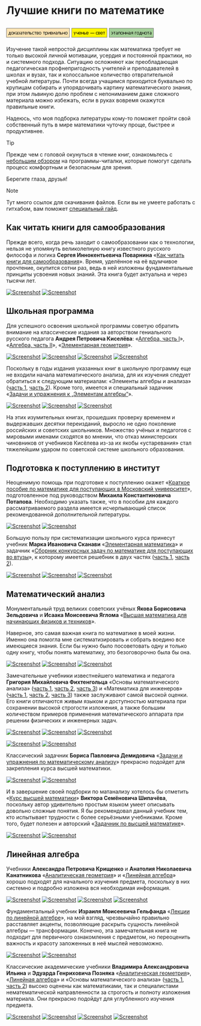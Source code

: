 # Лучшие книги по математике

[![Screenshot](../../../data/tags/math/tag_math.png)](../../../data/tags/math)
[![Screenshot](../../../data/tags/education/tag_education.png)](../../../data/tags/education)
[![Screenshot](../../../data/tags/good/tag_good.png)](../../../data/tags/good)
-----

Изучение такой непростой дисциплины как математика требует не только высокой личной мотивации, усердия и постоянной практики, но и системного подхода. Ситуацию осложняют как преобладающая педагогическая профнепригодность учителей и преподавателей в школах и вузах, так и колоссальное количество отвратительной учебной литературы. Почти всегда учащимся приходится буквально по крупицам собирать и упорядочивать картину математического знания, при этом львиную долю проблем с непониманием даже сложного материала можно избежать, если в руках вовремя окажутся правильные книги.

Надеюсь, что моя подборка литературы кому-то поможет пройти свой собственный путь в мире математики чуточку проще, быстрее и продуктивнее.

> [!TIP]
> Прежде чем с головой окунуться в чтение книг, ознакомьтесь с [небольшим обзором](../2025-06-10-pdf-readers) на программы-читалки, которые помогут сделать процесс комфортным и безопасным для зрения.
> 
> Берегите глаза, друзья!

> [!NOTE]
> Тут много ссылок для скачивания файлов. Если вы не умеете работать с гитхабом, вам поможет [специальный гайд](../2025-06-11-how-to-download-files).

## Как читать книги для самообразования

Прежде всего, когда речь заходит о самообразовании как о технологии, нельзя не упомянуть великолепную книгу известного русского философа и логика **Сергея Иннокентьевича Поварнина** «[Как читать книги для самообразования](../../../../../../data-01/blob/main/2025-06-08-math-for-beginners/files/povarnin_reading_books.7z)». Время, уделённое на её вдумчивое прочтение, окупится сотни раз, ведь в ней изложены фундаментальные принципы усвоения новых знаний. Эта книга будет актуальна и через тысячи лет.

[![Screenshot](../../../../../../data-01/blob/main/2025-06-08-math-for-beginners/pic/povarnin_mini.jpg)](../../../../../../data-01/blob/main/2025-06-08-math-for-beginners/pic/povarnin.jpg)
[![Screenshot](../../../../../../data-01/blob/main/2025-06-08-math-for-beginners/pic/povarnin_reading_books_mini.jpg)](../../../../../../data-01/blob/main/2025-06-08-math-for-beginners/pic/povarnin_reading_books.jpg)

## Школьная программа

Для успешного освоения школьной программы советую обратить внимание на классические издания за авторством гениального русского педагога **Андрея Петровича Киселёва**: «[Алгебра, часть I](../../../../../../data-01/blob/main/2025-06-08-math-for-beginners/files/kiselev_algebra_1.7z)», «[Алгебра, часть II](../../../../../../data-01/blob/main/2025-06-08-math-for-beginners/files/kiselev_algebra_2.7z)», «[Элементарная геометрия](../../../../../../data-01/blob/main/2025-06-08-math-for-beginners/files/kiselev_geometry.7z)».

[![Screenshot](../../../../../../data-01/blob/main/2025-06-08-math-for-beginners/pic/kiselev_mini.jpg)](../../../../../../data-01/blob/main/2025-06-08-math-for-beginners/pic/kiselev.jpg)
[![Screenshot](../../../../../../data-01/blob/main/2025-06-08-math-for-beginners/pic/kiselev_algebra_1_mini.jpg)](../../../../../../data-01/blob/main/2025-06-08-math-for-beginners/pic/kiselev_algebra_1.jpg)
[![Screenshot](../../../../../../data-01/blob/main/2025-06-08-math-for-beginners/pic/kiselev_algebra_2_mini.jpg)](../../../../../../data-01/blob/main/2025-06-08-math-for-beginners/pic/kiselev_algebra_2.jpg)
[![Screenshot](../../../../../../data-01/blob/main/2025-06-08-math-for-beginners/pic/kiselev_geometry_mini.jpg)](../../../../../../data-01/blob/main/2025-06-08-math-for-beginners/pic/kiselev_geometry.jpg)

Поскольку в годы издания указанных книг в школьную программу еще не входили начала математического анализа, для их изучения следует обратиться к следующим материалам: «Элементы алгебры и анализа» ([часть 1](../../../../../../data-01/blob/main/2025-06-08-math-for-beginners/files/kiselev_calculus_1.7z), [часть 2](../../../../../../data-01/blob/main/2025-06-08-math-for-beginners/files/kiselev_calculus_2.7z)). Кроме того, имеется и специальный задачник «[Задачи и упражнения к „Элементам алгебры“](../../../../../../data-01/blob/main/2025-06-08-math-for-beginners/files/kiselev_problems.7z)».

[![Screenshot](../../../../../../data-01/blob/main/2025-06-08-math-for-beginners/pic/kiselev_calculus_1_mini.jpg)](../../../../../../data-01/blob/main/2025-06-08-math-for-beginners/pic/kiselev_calculus_1.jpg)
[![Screenshot](../../../../../../data-01/blob/main/2025-06-08-math-for-beginners/pic/kiselev_calculus_2_mini.jpg)](../../../../../../data-01/blob/main/2025-06-08-math-for-beginners/pic/kiselev_calculus_2.jpg)
[![Screenshot](../../../../../../data-01/blob/main/2025-06-08-math-for-beginners/pic/kiselev_problems_mini.jpg)](../../../../../../data-01/blob/main/2025-06-08-math-for-beginners/pic/kiselev_problems.jpg)

На этих изумительных книгах, прошедших проверку временем и выдержавших десятки переизданий, выросло не одно поколение российских и советских школьников. Множество учёных и педагогов с мировыми именами сходятся во мнении, что отказ министерских чиновников от учебников Кисёлева из-за их якобы «устаревания» стал тяжелейшим ударом по советской системе школьного образования.

## Подготовка к поступлению в институт

Неоценимую помощь при подготовке к поступлению окажет «[Краткое пособие по математике для поступающих в Московский университет](../../../../../../data-01/blob/main/2025-06-08-math-for-beginners/files/potapov_rozov_dorofeev_math_mgu.7z)», подготовленное под руководством **Михаила Константиновича Потапова**. Необходимо указать также, что в пособии для каждого рассматриваемого раздела имеется исчерпывающий список рекомендованной дополнительной литературы.

[![Screenshot](../../../../../../data-01/blob/main/2025-06-08-math-for-beginners/pic/potapov_mini.jpg)](../../../../../../data-01/blob/main/2025-06-08-math-for-beginners/pic/potapov.jpg)
[![Screenshot](../../../../../../data-01/blob/main/2025-06-08-math-for-beginners/pic/potapov_rozov_dorofeev_math_mgu_mini.jpg)](../../../../../../data-01/blob/main/2025-06-08-math-for-beginners/pic/potapov_rozov_dorofeev_math_mgu.jpg)

Большую пользу при систематизации школьного курса принесут учебник **Марка Ивановича Сканави** «[Элементарная математика](../../../../../../data-01/blob/main/2025-06-08-math-for-beginners/files/skanavi_math.7z)» и задачник «[Сборник конкурсных задач по математике для поступающих во втузы](../../../../../../data-01/blob/main/2025-06-08-math-for-beginners/files/skanavi_problems.7z)», к которому имеется решебник в двух частях ([часть 1](../../../../../../data-01/blob/main/2025-06-08-math-for-beginners/files/skanavi_solutions_1.7z), [часть 2](../../../../../../data-01/blob/main/2025-06-08-math-for-beginners/files/skanavi_solutions_2.7z)).

[![Screenshot](../../../../../../data-01/blob/main/2025-06-08-math-for-beginners/pic/skanavi_mini.jpg)](../../../../../../data-01/blob/main/2025-06-08-math-for-beginners/pic/skanavi.jpg)
[![Screenshot](../../../../../../data-01/blob/main/2025-06-08-math-for-beginners/pic/skanavi_math_mini.jpg)](../../../../../../data-01/blob/main/2025-06-08-math-for-beginners/pic/skanavi_math.jpg)
[![Screenshot](../../../../../../data-01/blob/main/2025-06-08-math-for-beginners/pic/skanavi_problems_mini.jpg)](../../../../../../data-01/blob/main/2025-06-08-math-for-beginners/pic/skanavi_problems.jpg)

## Математический анализ

Монументальный труд великих советских учёных **Якова Борисовича Зельдовича** и **Исаака Моисеевича Яглома** «[Высшая математика для начинающих физиков и техников](../../../../../../data-01/blob/main/2025-06-08-math-for-beginners/files/zeldovich_yaglom_math.7z)».

Наверное, это самая важная книга по математике в моей жизни. Именно она помогла мне систематизировать и собрать воедино все имеющиеся знания. Если бы нужно было посоветовать одну и только одну книгу, чтобы понять математику, это безоговорочно была бы она.

[![Screenshot](../../../../../../data-01/blob/main/2025-06-08-math-for-beginners/pic/zeldovich_mini.jpg)](../../../../../../data-01/blob/main/2025-06-08-math-for-beginners/pic/zeldovich.jpg)
[![Screenshot](../../../../../../data-01/blob/main/2025-06-08-math-for-beginners/pic/yaglom_mini.jpg)](../../../../../../data-01/blob/main/2025-06-08-math-for-beginners/pic/yaglom.jpg)
[![Screenshot](../../../../../../data-01/blob/main/2025-06-08-math-for-beginners/pic/zeldovich_yaglom_math_mini.jpg)](../../../../../../data-01/blob/main/2025-06-08-math-for-beginners/pic/zeldovich_yaglom_math.jpg)

Замечательные учебники известнейшего математика и педагога **Григория Михайловича Фихтенгольца** «Основы математического анализа» ([часть 1](../../../../../../data-01/blob/main/2025-06-08-math-for-beginners/files/fiсhtenholz_calculus.7z.001), [часть 2](../../../../../../data-01/blob/main/2025-06-08-math-for-beginners/files/fiсhtenholz_calculus.7z.002), [часть 3](../../../../../../data-01/blob/main/2025-06-08-math-for-beginners/files/fiсhtenholz_calculus.7z.003)) и «Математика для инженеров» ([часть 1](../../../../../../data-01/blob/main/2025-06-08-math-for-beginners/files/fiсhtenholz_eng.7z.001), [часть 2](../../../../../../data-01/blob/main/2025-06-08-math-for-beginners/files/fiсhtenholz_eng.7z.002), [часть 3](../../../../../../data-01/blob/main/2025-06-08-math-for-beginners/files/fiсhtenholz_eng.7z.003)) также заслуживают самой высокой оценки. Его книги отличаются живым языком и доступностью материала при сохранении высокой строгости изложения, а также большим количеством примеров применения математического аппарата при решении физических и инженерных задач.

[![Screenshot](../../../../../../data-01/blob/main/2025-06-08-math-for-beginners/pic/fiсhtenholz_mini.jpg)](../../../../../../data-01/blob/main/2025-06-08-math-for-beginners/pic/fiсhtenholz.jpg)
[![Screenshot](../../../../../../data-01/blob/main/2025-06-08-math-for-beginners/pic/fiсhtenholz_calculus_1_mini.jpg)](../../../../../../data-01/blob/main/2025-06-08-math-for-beginners/pic/fiсhtenholz_calculus_1.jpg)
[![Screenshot](../../../../../../data-01/blob/main/2025-06-08-math-for-beginners/pic/fiсhtenholz_calculus_2_mini.jpg)](../../../../../../data-01/blob/main/2025-06-08-math-for-beginners/pic/fiсhtenholz_calculus_2.jpg)

[![Screenshot](../../../../../../data-01/blob/main/2025-06-08-math-for-beginners/pic/fiсhtenholz_eng_1_mini.jpg)](../../../../../../data-01/blob/main/2025-06-08-math-for-beginners/pic/fiсhtenholz_eng_1.jpg)
[![Screenshot](../../../../../../data-01/blob/main/2025-06-08-math-for-beginners/pic/fiсhtenholz_eng_2_mini.jpg)](../../../../../../data-01/blob/main/2025-06-08-math-for-beginners/pic/fiсhtenholz_eng_2.jpg)

Классический задачник **Бориса Павловича Демидовича** «[Задачи и упражнения по математическому анализу](../../../../../../data-01/blob/main/2025-06-08-math-for-beginners/files/demidovich_calculus.7z)» прекрасно подойдет для закрепления курса высшей математики.

[![Screenshot](../../../../../../data-01/blob/main/2025-06-08-math-for-beginners/pic/demidovich_mini.jpg)](../../../../../../data-01/blob/main/2025-06-08-math-for-beginners/pic/demidovich.jpg)
[![Screenshot](../../../../../../data-01/blob/main/2025-06-08-math-for-beginners/pic/demidovich_calculus_mini.jpg)](../../../../../../data-01/blob/main/2025-06-08-math-for-beginners/pic/demidovich_calculus.jpg)

И в завершение своей подборки по матанализу хотелось бы отметить «[Курс высшей математики](../../../../../../data-01/blob/main/2025-06-08-math-for-beginners/files/shipachev_math.7z)» **Виктора Семёновича Шипачёва**, поскольку автор удивительно простым языком умеет описывать довольно сложные понятия. Я бы рекомендовал данный учебник тем, кто испытывает трудности с более серьёзными учебниками. Кроме того, будет полезен и авторский «[Задачник по высшей математике](../../../../../../data-01/blob/main/2025-06-08-math-for-beginners/files/shipachev_problems.7z)».

[![Screenshot](../../../../../../data-01/blob/main/2025-06-08-math-for-beginners/pic/shipachev_math_mini.jpg)](../../../../../../data-01/blob/main/2025-06-08-math-for-beginners/pic/shipachev_math.jpg)
[![Screenshot](../../../../../../data-01/blob/main/2025-06-08-math-for-beginners/pic/shipachev_problems_mini.jpg)](../../../../../../data-01/blob/main/2025-06-08-math-for-beginners/pic/shipachev_problems.jpg)

## Линейная алгебра

Учебники **Александра Петровича Крищенко** и **Анатолия Николаевича Канатникова** «[Аналитическая геометрия](../../../../../../data-01/blob/main/2025-06-08-math-for-beginners/files/krishenko_analytic.7z)» и «[Линейная алгебра](../../../../../../data-01/blob/main/2025-06-08-math-for-beginners/files/krishenko_linear.7z)» хорошо подходят для начального изучения предмета, поскольку в них системно и подробно изложена вся необходимая информация.

[![Screenshot](../../../../../../data-01/blob/main/2025-06-08-math-for-beginners/pic/krishenko_mini.jpg)](../../../../../../data-01/blob/main/2025-06-08-math-for-beginners/pic/krishenko_mini.jpg)
[![Screenshot](../../../../../../data-01/blob/main/2025-06-08-math-for-beginners/pic/kanatnikov_mini.jpg)](../../../../../../data-01/blob/main/2025-06-08-math-for-beginners/pic/kanatnikov_mini.jpg)
[![Screenshot](../../../../../../data-01/blob/main/2025-06-08-math-for-beginners/pic/krishenko_analytic_mini.jpg)](../../../../../../data-01/blob/main/2025-06-08-math-for-beginners/pic/krishenko_analytic.jpg)
[![Screenshot](../../../../../../data-01/blob/main/2025-06-08-math-for-beginners/pic/krishenko_linear_mini.jpg)](../../../../../../data-01/blob/main/2025-06-08-math-for-beginners/pic/krishenko_linear.jpg)

Фундаментальный учебник **Израиля Моисеевича Гельфанда** «[Лекции по линейной алгебре](../../../../../../data-01/blob/main/2025-06-08-math-for-beginners/files/gelfand_linear.7z)», на мой взгляд, чрезвычайно правильно расставляет акценты, позволяющие раскрыть сущность линейной алгебры — трансформации. Конечно, эта замечательная книга не подходит для первичного ознакомления с предметом, но переоценить важность и красоту заложенных в неё мыслей невозможно.

[![Screenshot](../../../../../../data-01/blob/main/2025-06-08-math-for-beginners/pic/gelfand_mini.jpg)](../../../../../../data-01/blob/main/2025-06-08-math-for-beginners/pic/gelfand.jpg)
[![Screenshot](../../../../../../data-01/blob/main/2025-06-08-math-for-beginners/pic/gelfand_linear_mini.jpg)](../../../../../../data-01/blob/main/2025-06-08-math-for-beginners/pic/gelfand_linear.jpg)

Классические академические учебники **Владимира Александровича Ильина** и **Эдуарда Генриховича Позняка** «[Аналитическая геометрия](../../../../../../data-01/blob/main/2025-06-08-math-for-beginners/files/ilyin_analytic.7z)», «[Линейная алгебра](../../../../../../data-01/blob/main/2025-06-08-math-for-beginners/files/ilyin_linear.7z)» и «Основы математического анализа» ([часть 1](../../../../../../data-01/blob/main/2025-06-08-math-for-beginners/files/ilyin_calculus_1.7z), [часть 2](../../../../../../data-01/blob/main/2025-06-08-math-for-beginners/files/ilyin_calculus_2.7z)) высоко оценены как математиками, так и специалистами нематематической направленности за строгость и полноту изложения материала. Они прекрасно подойдут для углубленного изучения предмета.

[![Screenshot](../../../../../../data-01/blob/main/2025-06-08-math-for-beginners/pic/poznyak_mini.jpg)](../../../../../../data-01/blob/main/2025-06-08-math-for-beginners/pic/poznyak_mini.jpg)
[![Screenshot](../../../../../../data-01/blob/main/2025-06-08-math-for-beginners/pic/ilyin_analytic_mini.jpg)](../../../../../../data-01/blob/main/2025-06-08-math-for-beginners/pic/ilyin_analytic.jpg)
[![Screenshot](../../../../../../data-01/blob/main/2025-06-08-math-for-beginners/pic/ilyin_linear_mini.jpg)](../../../../../../data-01/blob/main/2025-06-08-math-for-beginners/pic/ilyin_linear.jpg)
[![Screenshot](../../../../../../data-01/blob/main/2025-06-08-math-for-beginners/pic/ilyin_calculus_mini.jpg)](../../../../../../data-01/blob/main/2025-06-08-math-for-beginners/pic/ilyin_calculus.jpg)
